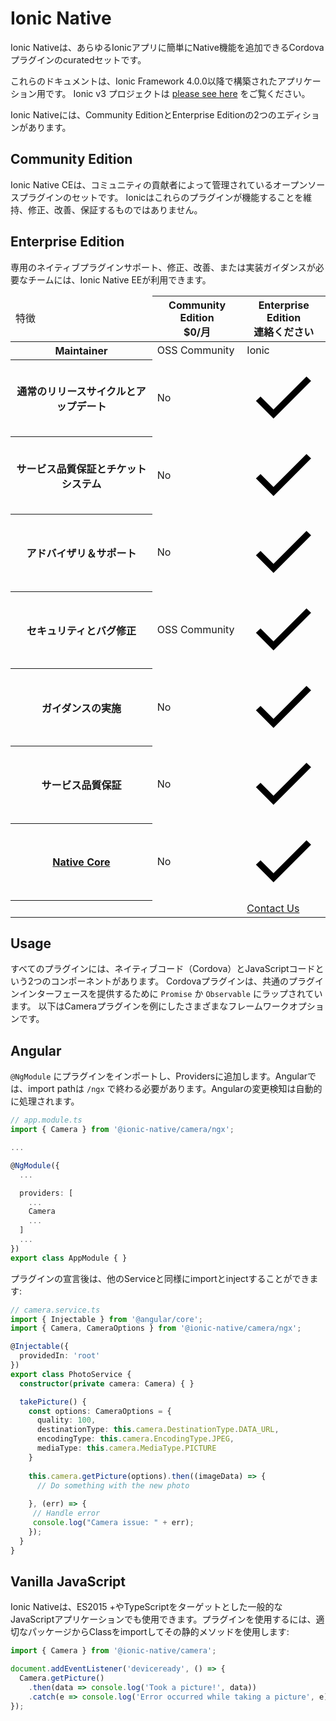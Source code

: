 # Ionic Native
Ionic Nativeは、あらゆるIonicアプリに簡単にNative機能を追加できるCordovaプラグインのcuratedセットです。

これらのドキュメントは、Ionic Framework 4.0.0以降で構築されたアプリケーション用です。 Ionic v3 プロジェクトは [please see here](http://ionicframework.com/docs/v3/native/) をご覧ください。

Ionic Nativeには、Community EditionとEnterprise Editionの2つのエディションがあります。

## Community Edition
Ionic Native CEは、コミュニティの貢献者によって管理されているオープンソースプラグインのセットです。
Ionicはこれらのプラグインが機能することを維持、修正、改善、保証するものではありません。

## Enterprise Edition
専用のネイティブプラグインサポート、修正、改善、または実装ガイダンスが必要なチームには、Ionic Native EEが利用できます。

<div class="native-ee-pricing">
  <div class="table-wrap">
    <table>
      <thead>
        <tr>
          <td>
            <span class="native-ee-pricing-table">特徴</span>
          </td>
          <th>
            <div class="plan-wrap"> 
              <span class="native-ee-pricing-table">Community Edition</span>
              <div class="price">$0/月 </div>
            </div>
          </th>
          <th>
            <div class="plan-wrap">
              <span class="native-ee-pricing-table">Enterprise Edition</span>
              <div class="price" data-toggle="billing-team">
                連絡ください</div>
            </div>
          </th>
        </tr>
      </thead>
      <tbody>
        <tr class="stripe">
          <th>
            Maintainer
          </th>
          <td>OSS Community</td>
          <td>Ionic</td>
        </tr>
        <tr>
          <th>
            通常のリリースサイクルとアップデート
          </th>
          <td>No</td>
          <td><svg xmlns="http://www.w3.org/2000/svg" viewBox="0 0 512 512"><path d="M186.301 339.893L96 249.461l-32 30.507L186.301 402 448 140.506 416 110z"/></svg></td>
        </tr>
        <tr class="stripe">
          <th>
            サービス品質保証とチケットシステム
          </th>
          <td>No</td>
          <td><svg xmlns="http://www.w3.org/2000/svg" viewBox="0 0 512 512"><path d="M186.301 339.893L96 249.461l-32 30.507L186.301 402 448 140.506 416 110z"/></svg></td>
        </tr>
        <tr>
          <th>
            アドバイザリ＆サポート
          </th>
          <td>No</td>
          <td><svg xmlns="http://www.w3.org/2000/svg" viewBox="0 0 512 512"><path d="M186.301 339.893L96 249.461l-32 30.507L186.301 402 448 140.506 416 110z"/></svg></td>
        </tr>
        <tr class="stripe">
          <th>
            セキュリティとバグ修正
          </th>
          <td>OSS Community</td>
          <td><svg xmlns="http://www.w3.org/2000/svg" viewBox="0 0 512 512"><path d="M186.301 339.893L96 249.461l-32 30.507L186.301 402 448 140.506 416 110z"/></svg></td>
        </tr>
        <tr>
          <th>
            ガイダンスの実施
          </th>
          <td>No</td>
          <td><svg xmlns="http://www.w3.org/2000/svg" viewBox="0 0 512 512"><path d="M186.301 339.893L96 249.461l-32 30.507L186.301 402 448 140.506 416 110z"/></svg></td>
        </tr>
        <tr class="stripe">
          <th>
            サービス品質保証
          </th>
          <td>No</td>
          <td><svg xmlns="http://www.w3.org/2000/svg" viewBox="0 0 512 512"><path d="M186.301 339.893L96 249.461l-32 30.507L186.301 402 448 140.506 416 110z"/></svg></td>
        </tr>
        <tr>
          <th>
            <a href="native/native-core">Native Core</a>
          </th>
          <td>No</td>
          <td><svg xmlns="http://www.w3.org/2000/svg" viewBox="0 0 512 512"><path d="M186.301 339.893L96 249.461l-32 30.507L186.301 402 448 140.506 416 110z"/></svg></td>
        </tr>
        <tr>
          <th></th>
          <td></td>
          <td><a class="btn"
                href="https://ionicframework.com/sales?product_of_interest=Ionic%20Enterprise%20Engine">Contact Us</a></td>
        </tr>
      </tbody>
    </table>
  </div>
</div>

## Usage
すべてのプラグインには、ネイティブコード（Cordova）とJavaScriptコードという2つのコンポーネントがあります。
Cordovaプラグインは、共通のプラグインインターフェースを提供するために `Promise` か `Observable` にラップされています。
以下はCameraプラグインを例にしたさまざまなフレームワークオプションです。

## Angular
`@NgModule` にプラグインをインポートし、Providersに追加します。Angularでは、import pathは `/ngx` で終わる必要があります。Angularの変更検知は自動的に処理されます。

```typescript
// app.module.ts
import { Camera } from '@ionic-native/camera/ngx';

...

@NgModule({
  ...

  providers: [
    ...
    Camera
    ...
  ]
  ...
})
export class AppModule { }
```

プラグインの宣言後は、他のServiceと同様にimportとinjectすることができます:

```typescript
// camera.service.ts
import { Injectable } from '@angular/core';
import { Camera, CameraOptions } from '@ionic-native/camera/ngx';

@Injectable({
  providedIn: 'root'
})
export class PhotoService {
  constructor(private camera: Camera) { }

  takePicture() {
    const options: CameraOptions = {
      quality: 100,
      destinationType: this.camera.DestinationType.DATA_URL,
      encodingType: this.camera.EncodingType.JPEG,
      mediaType: this.camera.MediaType.PICTURE
    }
    
    this.camera.getPicture(options).then((imageData) => {
      // Do something with the new photo
      
    }, (err) => {
     // Handle error
     console.log("Camera issue: " + err);
    });
  }
}
```

## Vanilla JavaScript
Ionic Nativeは、ES2015 +やTypeScriptをターゲットとした一般的なJavaScriptアプリケーションでも使用できます。プラグインを使用するには、適切なパッケージからClassをimportしてその静的メソッドを使用します:

```js
import { Camera } from '@ionic-native/camera';

document.addEventListener('deviceready', () => {
  Camera.getPicture()
    .then(data => console.log('Took a picture!', data))
    .catch(e => console.log('Error occurred while taking a picture', e));
});
```